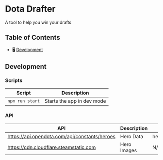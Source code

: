 # Dota Drafter

A tool to help you win your drafts

## Table of Contents

- 🖥️ [Development](#development)

## Development

### Scripts

| Script          | Description                |
| --------------- | -------------------------- |
| `npm run start` | Starts the app in dev mode |

### API

| API                                           | Description | Mock File            |
| --------------------------------------------- | ----------- | -------------------- |
| https://api.opendota.com/api/constants/heroes | Hero Data   | heroes_original.json |
| https://cdn.cloudflare.steamstatic.com        | Hero Images | N/A                  |
